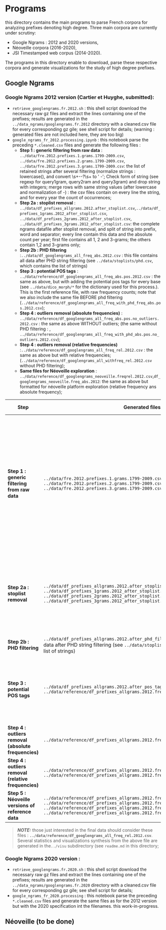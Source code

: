 # Programs

this directory contains the main programs to parse French corpora for analyzing prefixes denoting high degree.
Three main corpora are currently under scrutiny:
- Google Ngrams : 2012 and 2020 versions,
- Néoveille corpora (2016-2020), 
- JSI Timestamped web corpus (2014-2020).


The programs in this directory enable to download, parse these respective corpora and generate visualizations for the study of high degree prefixes.


## Google Ngrams

### Google Ngrams 2012 version (Cartier et Huyghe, submitted):
- `retrieve_googlengrams.fr.2012.sh` : this shell script download the necessary raw gz files and extract the lines containing one of the prefixes; results are generated in the `../data_ngrams/googlengrams.fr.2012` directory with a cleaned.csv file for every corresponding gz gile; see shell script for details; (warning : generated files are not included here, they are too big)
- `google_ngrams_fr_2012.processing.ipynb` : this notebook parse the preceding `*.cleaned.csv` files and generate the following files :
    - **Step 1 : generic filtering from raw data** : `../data/fre.2012.prefixes.1.grams.1799-2009.csv`, `../data/fre.2012.prefixes.2.grams.1799-2009.csv`, `../data/fre.2012.prefixes.3.grams.1799-2009.csv`: the list of retained strings after several filtering (normalize strings : lowercase(), and convert \s+--?\s+ to ' -'; Check form of string (see regexp for query1gram, query2ram and query3gram) and drop string with integers; merge rows with same string values (after lowercase and normalization of -) : the csv files contain on every line the string, and for every year the count of occurrences;
    - **Step 2a : stoplist removal** : `../data/df_prefixes_allgrams.2012.after_stoplist.csv`,`../data/df_prefixes_1grams.2012_after_stoplist.csv`, `../data/df_prefixes_2grams.2012_after_stoplist.csv`, `../data/df_prefixes_3grams.2012_after_stoplist.csv`:  the complete ngrams datafile after stoplist removal, and split of string into prefix, word and separator; every line contain this data and the absolute count per year; first file contains all 1, 2 and 3-grams; the others contain 1,2 and 3-grams only;
    - **Step 2b : PHD filtering** :`../data/df_googlengrams_all_freq_abs.2012.csv` : this file contains all data after PHD string filtering (see `../data/stoplists/phd.csv`, which contains the list of strings)
    - **Step 3 : potential POS tags** : `../data/reference/df_googlengrams_all_freq_abs.pos.2012.csv` : the same as above, but with adding the potential pos tags for every base (see `../data/dico_morph/*` for the dictionary used for this process.). This is the first reference file, with raw frequency counts; note that we also include the same file BEFORE phd filtering (`../data/reference/df_googlengrams_all_freq_with_phd_freq_abs.pos.2012.csv`);
    - **Step 4 : outliers removal (absolute frequencies)** : `../data/reference/df_googlengrams_all_freq_abs.pos.no_outliers.2012.csv` : the same as above WITHOUT outliers; (the same without PHD filtering : , `../data/reference/df_googlengrams_all_freq_with_phd_abs.pos.no_outliers.2012.csv`);
    - **Step 4 : outliers removal (relative frequencies)** :`../data/reference/df_googlengrams_all_freq_rel.2012.csv` : the same as above but with relative frequencies; (`../data/reference/df_googlengrams_all_withfreq_rel.2012.csv` without PHD filtering);
    - **Same files for Néoveille exploration** : `../data/reference/df_googlengrams_neoveille.freqrel.2012.csv`,`df_googlengrams_neoveille.freq_abs.2012`: the same as above but formatted for néoveille platform exploration (relative frequency ans absolute frequency);


Step | Generated files | Contents Explanation
------------ | ------------- | -------------
**Step 1 : generic filtering from raw data** | `../data/fre.2012.prefixes.1.grams.1799-2009.csv`<br/> `../data/fre.2012.prefixes.2.grams.1799-2009.csv`<br/> `../data/fre.2012.prefixes.3.grams.1799-2009.csv` | the list of retained strings after several low-level filtering (normalize strings : lowercase(), and convert \s+--?\s+ to ' -'; Check form of string (see regexp for query1gram, query2ram and query3gram) and drop string with integers; merge rows with same string values (after lowercase and normalization of -) : the csv files contain on every line the string, and for every year the count of occurrences;
**Step 2a : stoplist removal** | `../data/df_prefixes_allgrams.2012.after_stoplist.csv`<br/>`../data/df_prefixes_1grams.2012_after_stoplist.csv`<br/> `../data/df_prefixes_2grams.2012_after_stoplist.csv`<br/> `../data/df_prefixes_3grams.2012_after_stoplist.csv`|  the complete ngrams datafile after stoplist removal, and split of string into prefix, word and separator; every line contain this data and the absolute count per year; first file contains all 1, 2 and 3-grams; the others contain 1,2 and 3-grams only;
**Step 2b : PHD filtering** | `../data/df_prefixes_allgrams.2012.after_phd_filtering.csv` : this file contains all data after PHD string filtering (see `../data/stoplists/phd.csv`, which contains the list of strings)
**Step 3 : potential POS tags** | `../data/df_prefixes_allgrams.2012.after_pos_tagging.csv`<br/>`../data/reference/df_prefixes_allgrams.2012.freq_abs.csv` | the same as above, but with adding the potential pos tags for every base (see `../data/dico_morph/*` for the dictionary used for this process.). This is the first reference file, with raw frequency counts;
**Step 4 : outliers removal (absolute frequencies)** | `../data/reference/df_prefixes_allgrams.2012.freq_abs.no_outliers.csv` | the same as above WITHOUT outliers; 
**Step 4 : outliers removal (relative frequencies)** |  `../data/reference/df_prefixes_allgrams.2012.freq_rel.csv`<br/>`../data/reference/df_prefixes_allgrams.2012.freq_rel.no_outliers.csv` | the same as above but with relative frequencies;
**Step 5 : Néoveille versions of reference data** |  `../data/reference/df_prefixes_allgrams.2012.freq_abs.neoveille.csv`<br/>`../data/reference/df_prefixes_allgrams.2012.freq_abs.no_outliers.neoveille.csv` <br/> `../data/reference/df_prefixes_allgrams.2012.freq_rel.neoveille.csv`<br/>`../data/reference/df_prefixes_allgrams.2012.freq_rel.no_outliers.neoveille.csv` | the same as above but in the Néoveille platform adequate format (string, prefix, sep, pos, freq, year);

> **_NOTE:_** those just interested in the final data should consider these files : **`../data/reference/df_googlengrams_all_freq_rel.2012.csv`**.
Several statistics and visualizations synthesis from the above file are generated in the`../visu` subdirectory (see `readme.md` in this directory;


### Google Ngrams 2020 version  :
- `retrieve_googlengrams.fr.2020.sh` : this shell script download the necessary raw gz files and extract the lines containing one of the prefixes; results are generated in the `../data_ngrams/googlengrams.fr.2020` directory with a cleaned.csv file for every corresponding gz gile; see shell script for details;
- `google_ngrams_fr_2020.processing` : this notebook parse the preceding `*.cleaned.csv` files and generate the same files as for the 2012 version but with the 2020 specification int the filenames. this work-in-progress.
    



## Néoveille (to be done)
